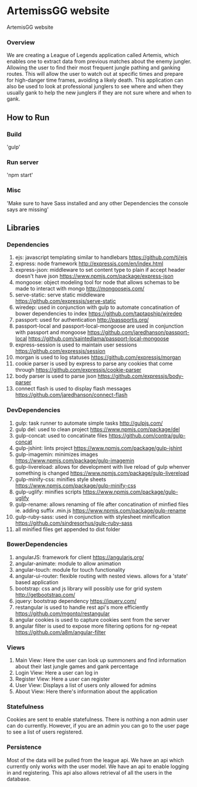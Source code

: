 # ArtemissGG website
ArtemisGG website

### Overview
We are creating a League of Legends application called Artemis, which enables one to extract data from previous matches about the enemy jungler. Allowing the user to find their most frequent jungle pathing and ganking routes. This will allow the user to watch out at specific times and prepare for high-danger time frames, avoiding a likely death. This application can also be used to look at professional junglers to see where and when they usually gank to help the new junglers if they are not sure where and when to gank.

## How to Run
### Build
'gulp'
### Run server
'npm start'
### Misc
'Make sure to have Sass installed and any other Dependencies the console says are missing'

## Libraries
### Dependencies
1. ejs: javascript templating similar to handlebars  https://github.com/tj/ejs
2. express: node framework http://expressjs.com/en/index.html
3. express-json: middleware to set content type to plain if accept header doesn't have json https://www.npmjs.com/package/express-json
4. mongoose: object modeling tool for node that allows schemas to be made to interact with mongo http://mongoosejs.com/
5. serve-static: serve static middleware https://github.com/expressjs/serve-static
6. wiredep: used in conjunction with gulp to automate concatination of bower dependencies to index https://github.com/taptapship/wiredep
7. passport: used for authentication http://passportjs.org/
8. passport-local and passport-local-mongoose are used in conjunction with passport and mongoose https://github.com/jaredhanson/passport-local https://github.com/saintedlama/passport-local-mongoose
9. express-session is used to maintain user sessions https://github.com/expressjs/session
10. morgan is used to log statuses https://github.com/expressjs/morgan
11. cookie parser is used by express to parse any cookies that come through https://github.com/expressjs/cookie-parser
12. body parser is used to parse json https://github.com/expressjs/body-parser
13. connect flash is used to display flash messages https://github.com/jaredhanson/connect-flash
 
### DevDependencies
1. gulp: task runner to automate simple tasks http://gulpjs.com/
2. gulp del: used to clean project https://www.npmjs.com/package/del
3. gulp-concat: used to concatinate files https://github.com/contra/gulp-concat
4. gulp-jshint: lints project https://www.npmjs.com/package/gulp-jshint
5. gulp-imagemin: minimizes images https://www.npmjs.com/package/gulp-imagemin
6. gulp-livereload: allows for development with live reload of gulp whenver something is changed https://www.npmjs.com/package/gulp-livereload
7. gulp-minify-css: minifies style sheets https://www.npmjs.com/package/gulp-minify-css
8. gulp-uglify: minifies scripts https://www.npmjs.com/package/gulp-uglify
9. gulp-rename: allows renaming of file after concatination of minfied files ie. adding suffix .min.js https://www.npmjs.com/package/gulp-rename
10. gulp-ruby-sass: used in conjunction with stylesheet minification https://github.com/sindresorhus/gulp-ruby-sass
11. all minified files get appended to dist folder

### BowerDependencies
1. angularJS: framework for client https://angularjs.org/
2. angular-animate: module to allow animation
3. angular-touch: module for touch functionality
4. angular-ui-router: flexible routing with nested views. allows for a 'state' based application
5. bootstrap: css and js library will possibly use for grid system http://getbootstrap.com/
6. jquery: bootstrap dependency https://jquery.com/
7. restangular is used to handle rest api's more efficiently https://github.com/mgonto/restangular
8. angular cookies is used to capture cookies sent from the server
9. angular filter is used to expose more filtering options for ng-repeat https://github.com/a8m/angular-filter

### Views
1. Main View: Here the user can look up summoners and find information about their last jungle games and gank percentage
2. Login View: Here a user can log in
3. Register View: Here a user can register
4. User View: Displays a list of users only allowed for admins
5. About View: Here there's information about the application

### Statefulness
Cookies are sent to enable statefulness. There is nothing a non admin user can do currently. However, if you are an admin you can go to the user page to see a list of users registered.

### Persistence
Most of the data will be pulled from the league api. We have an api which currently only works with the user model. We have an api to enable logging in and registering. This api also allows retrieval of all the users in the database.
